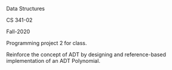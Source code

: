 Data Structures

CS 341-02

Fall-2020

Programming project 2 for class.

Reinforce the concept of ADT by designing and reference-based implementation of an ADT Polynomial.

